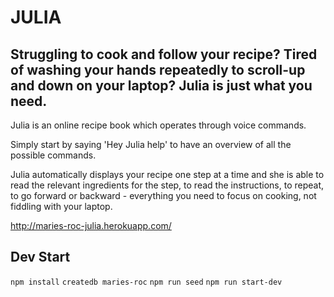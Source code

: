 # JULIA

## Struggling to cook and follow your recipe? Tired of washing your hands repeatedly to scroll-up and down on your laptop? Julia is just what you need.

Julia is an online recipe book which operates through voice commands.

Simply start by saying 'Hey Julia help' to have an overview of all the possible commands.

Julia automatically displays your recipe one step at a time and she is able to read the relevant ingredients for the step, to read the instructions, to repeat, to go forward or backward - everything you need to focus on cooking, not fiddling with your laptop.

http://maries-roc-julia.herokuapp.com/

## Dev Start

`npm install`
`createdb maries-roc`
`npm run seed`
`npm run start-dev`
